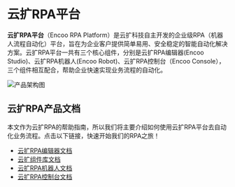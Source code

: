 # 云扩RPA平台

**云扩RPA平台**（Encoo RPA Platform）是云扩科技自主开发的企业级RPA（机器人流程自动化）平台，旨在为企业客户提供简单易用、安全稳定的智能自动化解决方案。云扩RPA平台一共有三个核心组件，分别是云扩RPA编辑器(Encoo Studio)、云扩RPA机器人(Encoo Robot)、云扩RPA控制台（Encoo Console），三个组件相互配合，帮助企业快速实现业务流程的自动化。

![产品架构图](https://docimages.blob.core.chinacloudapi.cn/images/encoo-structure.png)


## 云扩RPA产品文档

本文作为云扩RPA的帮助指南，所以我们将主要介绍如何使用云扩RPA平台去自动化业务流程。点击以下链接，快速开始我们的RPA之旅！

- [云扩RPA编辑器文档](./Studio/Introduction/Introduction.md?_v=Community)
- [云扩组件库文档](./Activities/ComponentsIntroduction.md?_v=Community)
- [云扩RPA机器人文档](./Robot/aboutRobot.md?_v=Community)
- [云扩RPA控制台文档](./Console/register.md?_v=Community)

